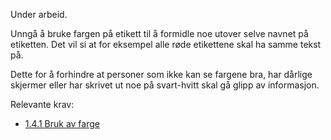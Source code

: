 Under arbeid.


Unngå å bruke fargen på etikett til å formidle noe utover selve navnet på etiketten. Det vil si at for eksempel alle røde etikettene skal ha samme tekst på.


Dette for å forhindre at personer som ikke kan se fargene bra, har dårlige skjermer eller har skrivet ut noe på svart-hvitt skal gå glipp av informasjon.


Relevante krav:
- [1.4.1 Bruk av farge](https://uu.difi.no/krav-og-regelverk/wcag-20-standarden/141-bruk-av-farge-niva)

